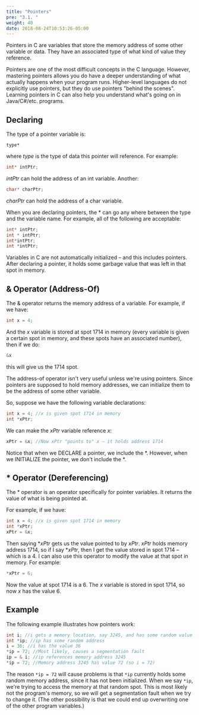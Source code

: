 ```yaml
---
title: "Pointers"
pre: "3.1. "
weight: 40
date: 2018-08-24T10:53:26-05:00
---
```


Pointers in C are variables that store the memory address of some other variable or data. They have an associated type of what kind of value they reference.

Pointers are one of the most difficult concepts in the C language. However, mastering pointers allows you do have a deeper understanding of what actually happens when your program runs. Higher-level languages do not explicitly use pointers, but they do use pointers "behind the scenes". Learning pointers in C can also help you understand what's going on in Java/C#/etc. programs.

## Declaring

The type of a pointer variable is:

```text
type*
```

where *type* is the type of data this pointer will reference. For example:

```c
int* intPtr;
```

*intPtr* can hold the address of an int variable. Another:

```c
char* charPtr;
```

*charPtr* can hold the address of a char variable.

When you are declaring pointers, the * can go any where between the type and the variable name. For example, all of the following are acceptable:

```c
int* intPtr;
int * intPtr;
int*intPtr;
int *intPtr;
```

Variables in C are not automatically initialized – and this includes pointers. After declaring a pointer, it holds some garbage value that was left in that spot in memory.

## & Operator (Address-Of)
The & operator returns the memory address of a variable. For example, if we have:

```c
int x = 4;
```

And the *x* variable is stored at spot 1714 in memory (every variable is given a certain spot in memory, and these spots have an associated number), then if we do:

```c
&x
```

this will give us the 1714 spot.

The address-of operator isn't very useful unless we're using pointers. Since pointers are supposed to hold memory addresses, we can initialize them to be the address of some other variable.

So, suppose we have the following variable declarations:

```c
int x = 4; //x is given spot 1714 in memory
int *xPtr;
```

We can make the *xPtr* variable reference *x*:

```c
xPtr = &x; //Now xPtr "points to" x – it holds address 1714
```

Notice that when we DECLARE a pointer, we include the *. However, when we INITIALIZE the pointer, we don't include the *.

## * Operator (Dereferencing)
The * operator is an operator specifically for pointer variables. It returns the value of what is being pointed at. 

For example, if we have:

```c
int x = 4; //x is given spot 1714 in memory
int *xPtr;
xPtr = &x;
```

Then saying **xPtr* gets us the value pointed to by *xPtr*. *xPtr* holds memory address 1714, so if I say **xPtr*, then I get the value stored in spot 1714 – which is a 4. I can also use this operator to modify the value at that spot in memory. For example:

```c
*xPtr = 6;
```

Now the value at spot 1714 is a 6. The *x* variable is stored in spot 1714, so now *x* has the value 6.

## Example
The following example illustrates how pointers work:

```c
int i; //i gets a memory location, say 3245, and has some random value
int *ip; //ip has some random address
i = 36; //i has the value 36
*ip = 72; //Most likely, causes a segmentation fault
ip = & i; //ip references memory address 3245
*ip = 72; //Memory address 3245 has value 72 (so i = 72)
```

The reason `*ip = 72` will cause problems is that `*ip` currently holds some random memory address, since it has not been initialized. When we say `*ip`, we're trying to access the memory at that random spot. This is most likely not the program's memory, so we will get a segmentation fault when we try to change it. (The other possibility is that we could end up overwriting one of the other program variables.)
